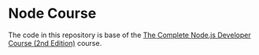 # Node Course

The code in this repository is base of the
[The Complete Node.js Developer Course (2nd Edition)](https://www.udemy.com/the-complete-nodejs-developer-course-2/learn/v4/overview)
course.
